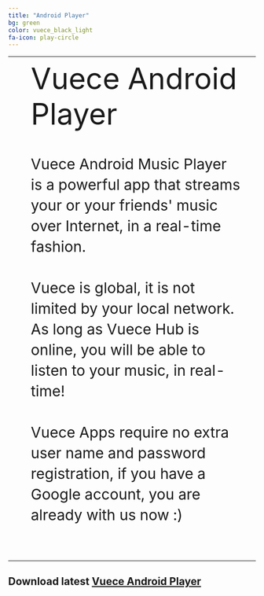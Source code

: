 ```yaml
---
title: "Android Player"
bg: green
color: vuece_black_light
fa-icon: play-circle
---
```



<table>
  <tr>
    <td rowspan="2">
    <span class="fa-stack subtlecircle" style="font-size:60px; background:rgba(255,166,0,0.1)">
		  <i class="fa fa-circle fa-stack-2x text-vuece_black_light"></i>
		  <i class="fa fa-android fa-stack-1x text-green"></i>
	</span>
	</td>
	<td style="font-size:60px;text-align:left;">
    	Vuece Android Player
	</td>		
  </tr>
  
   <tr>
	<td style="font-size:30px;line-height:140%;padding:30px;">
    	Vuece Android Music Player is a powerful app that streams your or your friends' music over Internet, in a real-time fashion.<br><br>
    	Vuece is global, it is not limited by your local network. As long as Vuece Hub is online, you will be able to listen to your music, in real-time!<br><br>
    	Vuece Apps require no extra user name and password registration, if you have a Google account, you are already with us now :)<br><br>
	</td>		
  </tr>
</table>

## Download latest [Vuece Android Player](http://example.com/)
